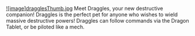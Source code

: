 [![image]dragglesThumb.jpg](https://github.com/CosmicOriginDev/Draggles/blob/37f2d52055bae01081d51fc409f92b1e841e67f1/dragglesThumb.jpg)
Meet Draggles, your new destructive companion!
Draggles is the perfect pet for anyone who wishes to wield massive destructive powers!
Draggles can follow commands via the Dragon Tablet, or be piloted like a mech.

